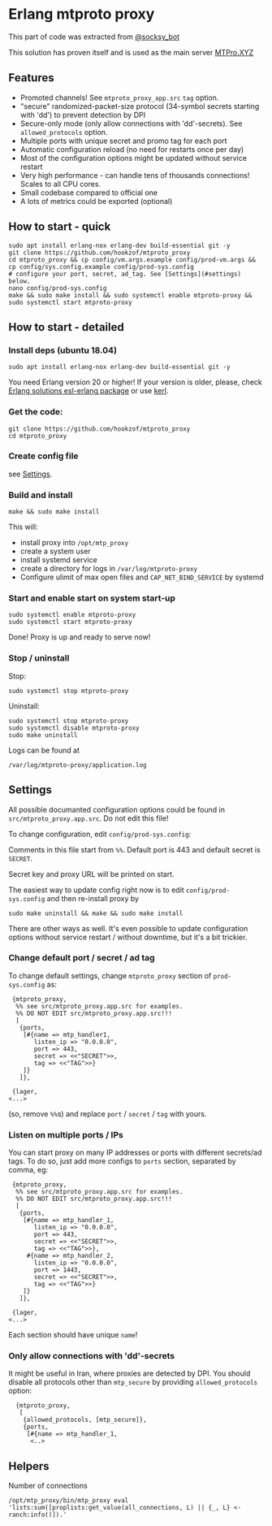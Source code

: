 Erlang mtproto proxy
====================

This part of code was extracted from [@socksy_bot](https://t.me/socksy_bot)

This solution has proven itself and is used as the main server [MTPro.XYZ](https://mtpro.xyz)

Features
--------

* Promoted channels! See `mtproto_proxy_app.src` `tag` option.
* "secure" randomized-packet-size protocol (34-symbol secrets starting with 'dd')
  to prevent detection by DPI
* Secure-only mode (only allow connections with 'dd'-secrets). See `allowed_protocols` option.
* Multiple ports with unique secret and promo tag for each port
* Automatic configuration reload (no need for restarts once per day)
* Most of the configuration options might be updated without service restart
* Very high performance - can handle tens of thousands connections! Scales to all CPU cores.
* Small codebase compared to official one
* A lots of metrics could be exported (optional)

How to start - quick
--------------------

```
sudo apt install erlang-nox erlang-dev build-essential git -y
git clone https://github.com/hookzof/mtproto_proxy
cd mtproto_proxy && cp config/vm.args.example config/prod-vm.args && cp config/sys.config.example config/prod-sys.config
# configure your port, secret, ad_tag. See [Settings](#settings) below.
nano config/prod-sys.config
make && sudo make install && sudo systemctl enable mtproto-proxy && sudo systemctl start mtproto-proxy
```

How to start - detailed
--------------------


### Install deps (ubuntu 18.04)

```
sudo apt install erlang-nox erlang-dev build-essential git -y
```

You need Erlang version 20 or higher! If your version is older, please, check
[Erlang solutions esl-erlang package](https://www.erlang-solutions.com/resources/download.html)
or use [kerl](https://github.com/kerl/kerl).

### Get the code:

```
git clone https://github.com/hookzof/mtproto_proxy
cd mtproto_proxy
```

### Create config file

see [Settings](#settings).

### Build and install

```
make && sudo make install
```

This will:
* install proxy into `/opt/mtp_proxy`
* create a system user
* install systemd service
* create a directory for logs in `/var/log/mtproto-proxy`
* Configure ulimit of max open files and `CAP_NET_BIND_SERVICE` by systemd

### Start and enable start on system start-up

```
sudo systemctl enable mtproto-proxy
sudo systemctl start mtproto-proxy
```

Done! Proxy is up and ready to serve now!

### Stop / uninstall

Stop:

```
sudo systemctl stop mtproto-proxy
```

Uninstall:

```
sudo systemctl stop mtproto-proxy
sudo systemctl disable mtproto-proxy
sudo make uninstall
```

Logs can be found at

```
/var/log/mtproto-proxy/application.log
```

Settings
--------

All possible documanted configuration options could be found
in `src/mtproto_proxy.app.src`. Do not edit this file!

To change configuration, edit `config/prod-sys.config`:

Comments in this file start from `%%`.
Default port is 443 and default secret is `SECRET`.

Secret key and proxy URL will be printed on start.

The easiest way to update config right now is to edit `config/prod-sys.config`
and then re-install proxy by
```
sudo make uninstall && make && sudo make install
```
There are other ways as well. It's even possible to update configuration options
without service restart / without downtime, but it's a bit trickier.

### Change default port / secret / ad tag

To change default settings, change `mtproto_proxy` section of `prod-sys.config` as:

```
 {mtproto_proxy,
  %% see src/mtproto_proxy.app.src for examples.
  %% DO NOT EDIT src/mtproto_proxy.app.src!!!
  [
   {ports,
    [#{name => mtp_handler1,
       listen_ip => "0.0.0.0",
       port => 443,
       secret => <<"SECRET">>,
       tag => <<"TAG">>}
    ]}
   ]},

 {lager,
<...>
```
(so, remove `%%`s) and replace `port` / `secret` / `tag` with yours.

### Listen on multiple ports / IPs

You can start proxy on many IP addresses or ports with different secrets/ad tags.
To do so, just add more configs to `ports` section, separated by comma, eg:

```
 {mtproto_proxy,
  %% see src/mtproto_proxy.app.src for examples.
  %% DO NOT EDIT src/mtproto_proxy.app.src!!!
  [
   {ports,
    [#{name => mtp_handler_1,
       listen_ip => "0.0.0.0",
       port => 443,
       secret => <<"SECRET">>,
       tag => <<"TAG">>},
     #{name => mtp_handler_2,
       listen_ip => "0.0.0.0",
       port => 1443,
       secret => <<"SECRET">>,
       tag => <<"TAG">>}
    ]}
   ]},

 {lager,
<...>
```

Each section should have unique `name`!

### Only allow connections with 'dd'-secrets

It might be useful in Iran, where proxies are detected by DPI.
You should disable all protocols other than `mtp_secure` by providing `allowed_protocols` option:

```
  {mtproto_proxy,
   [
    {allowed_protocols, [mtp_secure]},
    {ports,
     [#{name => mtp_handler_1,
      <..>
```


Helpers
-------

Number of connections

```
/opt/mtp_proxy/bin/mtp_proxy eval 'lists:sum([proplists:get_value(all_connections, L) || {_, L} <- ranch:info()]).'
```
